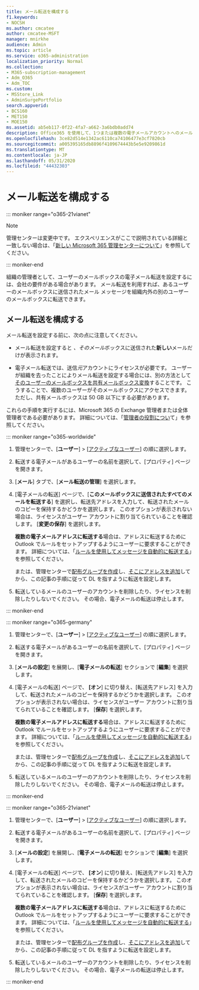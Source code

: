 ```yaml
---
title: メール転送を構成する
f1.keywords:
- NOCSH
ms.author: cmcatee
author: cmcatee-MSFT
manager: mnirkhe
audience: Admin
ms.topic: article
ms.service: o365-administration
localization_priority: Normal
ms.collection:
- M365-subscription-management
- Adm_O365
- Adm_TOC
ms.custom:
- MSStore_Link
- AdminSurgePortfolio
search.appverid:
- BCS160
- MET150
- MOE150
ms.assetid: ab5eb117-0f22-4fa7-a662-3a6bdb0add74
description: Office365 を使用して、1つまたは複数の電子メールアカウントへのメール転送を設定します。
ms.openlocfilehash: 3ce82d514e1342ac6110ca74106477e3cf7820cb
ms.sourcegitcommit: a005395165db8896f4109674443b5e5e9209861d
ms.translationtype: MT
ms.contentlocale: ja-JP
ms.lasthandoff: 05/31/2020
ms.locfileid: "44432303"
---
```

# <a name="configure-email-forwarding"></a>メール転送を構成する

::: moniker range="o365-21vianet"

> [!NOTE]
> 管理センターは変更中です。 エクスペリエンスがここで説明されている詳細と一致しない場合は、「[新しい Microsoft 365 管理センターについて](https://docs.microsoft.com/microsoft-365/admin/microsoft-365-admin-center-preview?view=o365-21vianet)」を参照してください。

::: moniker-end
  
組織の管理者として、ユーザーのメールボックスの電子メール転送を設定するには、会社の要件がある場合があります。 メール転送を利用すれば、あるユーザーのメールボックスに送信されたメール メッセージを組織内外の別のユーザーのメールボックスに転送できます。

  
## <a name="configure-email-forwarding"></a>メール転送を構成する

 メール転送を設定する前に、次の点に注意してください。 

- メール転送を設定すると *、そのメール*ボックスに送信された**新しい**メールだけが表示されます。 
    
- 電子メール転送では、送信*元*アカウントにライセンスが必要です。 ユーザーが組織を去ったことによりメール転送を設定する場合には、別の方法として[そのユーザーのメールボックスを共有メールボックス変換](convert-user-mailbox-to-shared-mailbox.md)することです。 こうすることで、複数のユーザーがそのメールボックスにアクセスできます。 ただし、共有メールボックスは 50 GB 以下にする必要があります。 
    
これらの手順を実行するには、Microsoft 365 の Exchange 管理者または全体管理者である必要があります。 詳細については、「[管理者の役割につい](../add-users/about-admin-roles.md)て」を参照してください。

::: moniker range="o365-worldwide"

1. 管理センターで、[**ユーザー**] \> [<a href="https://go.microsoft.com/fwlink/p/?linkid=834822" target="_blank">アクティブなユーザー</a>] の順に選択します。
    
2. 転送する電子メールがあるユーザーの名前を選択して、[プロパティ] ページを開きます。 
 
3. [**メール**] タブで、[**メール転送の管理**] を選択します。 
  
4. [電子メールの転送] ページで、[**このメールボックスに送信されたすべてのメールを転送する**] を選択し、転送先アドレスを入力して、転送されたメールのコピーを保持するかどうかを選択します。 このオプションが表示されない場合は、ライセンスがユーザー アカウントに割り当てられていることを確認します。 [**変更の保存**] を選択します。
    
    **複数の電子メールアドレスに転送する**場合は、アドレスに転送するために Outlook でルールをセットアップするようにユーザーに要求することができます。 詳細については、「[ルールを使用してメッセージを自動的に転送する](https://support.office.com/article/use-rules-to-automatically-forward-messages-45aa9664-4911-4f96-9663-ece42816d746)」を参照してください。 
    
     または、管理センターで[配布グループを作成](../setup/create-distribution-lists.md)し、[そこにアドレスを追加](add-user-or-contact-to-distribution-list.md)してから、この記事の手順に従って DL を指すように転送を設定します。
    
5. 転送しているメールのユーザーのアカウントを削除したり、ライセンスを削除したりしないでください。  その場合、電子メールの転送は停止します。 

::: moniker-end

::: moniker range="o365-germany"
    
 1.   管理センターで、[**ユーザー**] \> [<a href="https://go.microsoft.com/fwlink/p/?linkid=847686" target="_blank">アクティブなユーザー</a>] の順に選択します。 
    
2. 転送する電子メールがあるユーザーの名前を選択して、[プロパティ] ページを開きます。 

3. [**メールの設定**] を展開し、[**電子メールの転送**] セクションで [**編集**] を選択します。

4. [電子メールの転送] ページで、 **[オン**] に切り替え、[転送先アドレス] を入力して、転送されたメールのコピーを保持するかどうかを選択します。 このオプションが表示されない場合は、ライセンスがユーザー アカウントに割り当てられていることを確認します。 [**保存**] を選択します。
    
    **複数の電子メールアドレスに転送する**場合は、アドレスに転送するために Outlook でルールをセットアップするようにユーザーに要求することができます。 詳細については、「[ルールを使用してメッセージを自動的に転送する](https://support.office.com/article/use-rules-to-automatically-forward-messages-45aa9664-4911-4f96-9663-ece42816d746)」を参照してください。 
    
     または、管理センターで[配布グループを作成](../setup/create-distribution-lists.md)し、[そこにアドレスを追加](add-user-or-contact-to-distribution-list.md)してから、この記事の手順に従って DL を指すように転送を設定します。
    
5. 転送しているメールのユーザーのアカウントを削除したり、ライセンスを削除したりしないでください。  その場合、電子メールの転送は停止します。    

::: moniker-end

::: moniker range="o365-21vianet"

 1. 管理センターで、[**ユーザー**] \> [<a href="https://go.microsoft.com/fwlink/p/?linkid=850628" target="_blank">アクティブなユーザー</a>] の順に選択します。 
    
2. 転送する電子メールがあるユーザーの名前を選択して、[プロパティ] ページを開きます。 

3. [**メールの設定**] を展開し、[**電子メールの転送**] セクションで [**編集**] を選択します。

4. [電子メールの転送] ページで、 **[オン**] に切り替え、[転送先アドレス] を入力して、転送されたメールのコピーを保持するかどうかを選択します。 このオプションが表示されない場合は、ライセンスがユーザー アカウントに割り当てられていることを確認します。 [**保存**] を選択します。
    
    **複数の電子メールアドレスに転送する**場合は、アドレスに転送するために Outlook でルールをセットアップするようにユーザーに要求することができます。 詳細については、「[ルールを使用してメッセージを自動的に転送する](https://support.office.com/article/use-rules-to-automatically-forward-messages-45aa9664-4911-4f96-9663-ece42816d746)」を参照してください。 
    
     または、管理センターで[配布グループを作成](../setup/create-distribution-lists.md)し、[そこにアドレスを追加](add-user-or-contact-to-distribution-list.md)してから、この記事の手順に従って DL を指すように転送を設定します。
    
5. 転送しているメールのユーザーのアカウントを削除したり、ライセンスを削除したりしないでください。  その場合、電子メールの転送は停止します。 

::: moniker-end 
